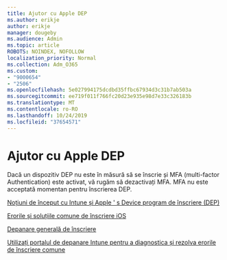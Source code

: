 ```yaml
---
title: Ajutor cu Apple DEP
ms.author: erikje
author: erikje
manager: dougeby
ms.audience: Admin
ms.topic: article
ROBOTS: NOINDEX, NOFOLLOW
localization_priority: Normal
ms.collection: Adm_O365
ms.custom:
- "9000654"
- "2506"
ms.openlocfilehash: 5e027994175dcdbd35ffbc67934d3c31b7ab503a
ms.sourcegitcommit: ee719f011f766fc20d23e935e98d7e33c326183b
ms.translationtype: MT
ms.contentlocale: ro-RO
ms.lasthandoff: 10/24/2019
ms.locfileid: "37654571"
---
```

# <a name="help-with-apple-dep"></a>Ajutor cu Apple DEP

Dacă un dispozitiv DEP nu este în măsură să se înscrie și MFA (multi-factor Authentication) este activat, vă rugăm să dezactivați MFA. MFA nu este acceptată momentan pentru înscrierea DEP.

[Noțiuni de început cu Intune și Apple ' s Device program de înscriere (DEP)](https://docs.microsoft.com/intune/enrollment/device-enrollment-program-enroll-ios)

[Erorile și soluțiile comune de înscriere iOS](https://docs.microsoft.com/intune/enrollment/troubleshoot-ios-enrollment-errors)

[Depanare generală de înscriere](https://docs.microsoft.com/intune/enrollment/troubleshoot-device-enrollment-in-intune)

[Utilizați portalul de depanare Intune pentru a diagnostica și rezolva erorile de înscriere comune](https://docs.microsoft.com/intune/fundamentals/help-desk-operators)


